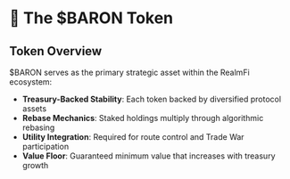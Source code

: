 # 💎 The $BARON Token

## Token Overview

$BARON serves as the primary strategic asset within the RealmFi ecosystem:

* **Treasury-Backed Stability**: Each token backed by diversified protocol assets
* **Rebase Mechanics**: Staked holdings multiply through algorithmic rebasing
* **Utility Integration**: Required for route control and Trade War participation
* **Value Floor**: Guaranteed minimum value that increases with treasury growth
